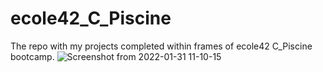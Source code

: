 # ecole42_C_Piscine
The repo with my projects completed within frames of ecole42 C_Piscine bootcamp.
![Screenshot from 2022-01-31 11-10-15](https://user-images.githubusercontent.com/87668146/151761742-b675ccfd-09f6-4820-8e6f-4f32ee09a8bc.png)

